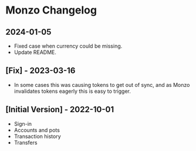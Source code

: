 # Monzo Changelog

## 2024-01-05

- Fixed case when currency could be missing.
- Update README.

## [Fix] - 2023-03-16

- In some cases this was causing tokens to get out of sync, and as Monzo
  invalidates tokens eagerly this is easy to trigger.

## [Initial Version] - 2022-10-01

- Sign-in
- Accounts and pots
- Transaction history
- Transfers
